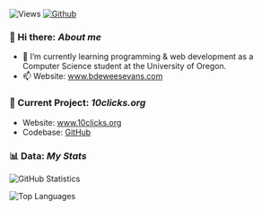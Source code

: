 ![Views](https://komarev.com/ghpvc/?username=bdeweesevans&theme=vue)
[![Github](https://img.shields.io/github/followers/bdeweesevans?label=Follow&style=social&theme=vue)](https://github.com/bdeweesevans)

### 👋 Hi there: _About me_
- 🌱 I’m currently learning programming & web development as a Computer Science student at the University of Oregon.
- 📫 Website: <a href="https://www.bdeweesevans.com" target="_blank" rel="noopener noreferrer">www.bdeweesevans.com</a>

### 🧰 Current Project: _10clicks.org_
- Website: <a href="https://www.10cliks.org" target="_blank" rel="noopener noreferrer">www.10clicks.org</a>
- Codebase: <a href="https://www.github.com/bdeweesevans/10clicks.org" target="_blank" rel="noopener noreferrer">GitHub</a>

### 📊 Data: _My Stats_
![GitHub Statistics](https://github-readme-stats.vercel.app/api?username=bdeweesevans&count_private=true&show_icons=true&theme=vue)

![Top Languages](https://github-readme-stats.vercel.app/api/top-langs/?username=bdeweesevans&hide=Batchfile&theme=vue&layout=compact&langs_count=10)
